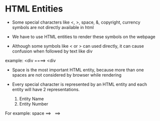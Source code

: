 # HTML Entities

* Some special characters like <, >, space, &, copyright, currency symbols are not directly available in html

* We have to use HTML entities to render these symbols on the webpage

* Although some symbols like < or > can used directly, it can cause confusion when followed by text like div

example: <div ====>  &lt;div

* Space is the most important HTML entity, because more than one spaces are not considered by browser while rendering

* Every special character is represented by an HTML entity and each entity will have 2 representations.

    1. Entity Name
    2. Entity Number

For example: space ==> &nbsp;  ==> &#160;
